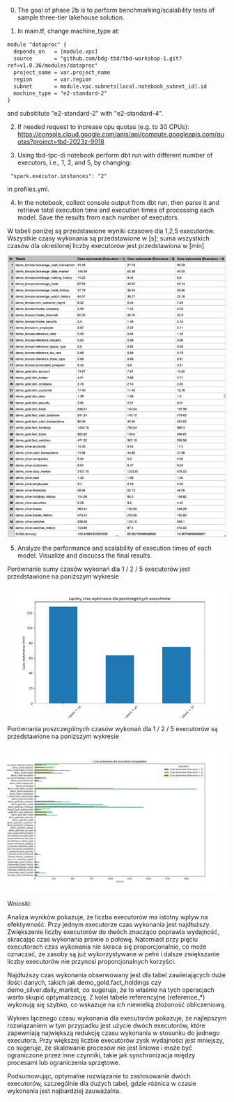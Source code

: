 0. The goal of phase 2b is to perform benchmarking/scalability tests of sample three-tier lakehouse solution.

1. In main.tf, change machine_type at:

```
module "dataproc" {
  depends_on   = [module.vpc]
  source       = "github.com/bdg-tbd/tbd-workshop-1.git?ref=v1.0.36/modules/dataproc"
  project_name = var.project_name
  region       = var.region
  subnet       = module.vpc.subnets[local.notebook_subnet_id].id
  machine_type = "e2-standard-2"
}
```
 
and subsititute "e2-standard-2" with "e2-standard-4".

2. If needed request to increase cpu quotas (e.g. to 30 CPUs): 
https://console.cloud.google.com/apis/api/compute.googleapis.com/quotas?project=tbd-2023z-9918

3. Using tbd-tpc-di notebook perform dbt run with different number of executors, i.e., 1, 2, and 5, by changing:
```
 "spark.executor.instances": "2"
```

in profiles.yml.

4. In the notebook, collect console output from dbt run, then parse it and retrieve total execution time and execution times of processing each model. Save the results from each number of executors.

W tabeli poniżej są przedstawione wyniki czasowe dla 1,2,5 executorów. Wszystkie czasy wykonania są przedstawione w [s]; suma wszystkich czasów dla określonej liczby executorów jest przedstawiona w [min]

![Podgląd pliku CSV](phase2b/execution_times.png)

5. Analyze the performance and scalability of execution times of each model. Visualize and discucss the final results.

Porównanie sumy czasów wykonań dla 1 / 2 / 5 executorów jest przedstawione na poniższym wykresie

![Podgląd pliku CSV](phase2b/total_execution_plot.png)

Porównania poszczególnych czasów wykonań dla 1 / 2 / 5 executorów są przedstawione na poniższym wykresie

![Podgląd pliku CSV](phase2b/execution_plot.png)

Wnioski:

Analiza wyników pokazuje, że liczba executorów ma istotny wpływ na efektywność. Przy jednym executorze czas wykonania jest najdłuższy. Zwiększenie liczby executorów do dwóch znacząco poprawia wydajność, skracając czas wykonania prawie o połowę. Natomiast przy pięciu executorach czas wykonania nie skraca się proporcjonalnie, co może oznaczać, że zasoby są już wykorzystywane w pełni i dalsze zwiększanie liczby executorów nie przynosi proporcjonalnych korzyści.

Najdłuższy czas wykonania obserwowany jest dla tabel zawierających duże ilości danych, takich jak demo_gold.fact_holdings czy demo_silver.daily_market, co sugeruje, że to właśnie na tych operacjach warto skupić optymalizację. Z kolei tabele referencyjne (reference_*) wykonują się szybko, co wskazuje na ich niewielką złożoność obliczeniową.

Wykres łącznego czasu wykonania dla executorów pokazuje, że najlepszym rozwiązaniem w tym przypadku jest użycie dwóch executorów, które zapewniają największą redukcję czasu wykonania w stosunku do jednego executora. Przy większej liczbie executorów zysk wydajności jest mniejszy, co sugeruje, że skalowanie procesów nie jest liniowe i może być ograniczone przez inne czynniki, takie jak synchronizacja między procesami lub ograniczenia sprzętowe.

Podsumowując, optymalne rozwiązanie to zastosowanie dwóch executorów, szczególnie dla dużych tabel, gdzie różnica w czasie wykonania jest najbardziej zauważalna. 
